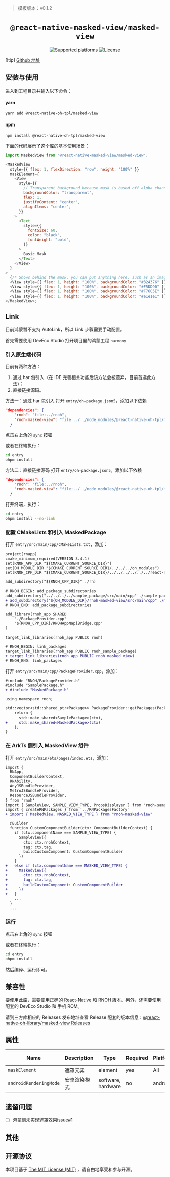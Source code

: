 > 模板版本：v0.1.2

<p align="center">
  <h1 align="center"> <code>@react-native-masked-view/masked-view</code> </h1>
</p>
<p align="center">
    <a href="https://github.com/react-native-masked-view/masked-view">
        <img src="https://img.shields.io/badge/platforms-android%20|%20ios%20|%20harmony%20-lightgrey.svg" alt="Supported platforms" />
    </a>
    <a href="https://opensource.org/license/mit/">
        <img src="https://img.shields.io/npm/l/@react-native-masked-view/masked-view.svg?style=flat-square" alt="License" />
    </a>
</p>

[!tip] [Github 地址](https://github.com/react-native-oh-library/masked-view)

## 安装与使用

进入到工程目录并输入以下命令：

<!-- tabs:start -->

#### **yarn**

```bash
yarn add @react-native-oh-tpl/masked-view
```

#### **npm**

```bash
npm install @react-native-oh-tpl/masked-view
```

<!-- tabs:end -->

下面的代码展示了这个库的基本使用场景：

```js
import MaskedView from "@react-native-masked-view/masked-view";

<MaskedView
  style={{ flex: 1, flexDirection: "row", height: "100%" }}
  maskElement={
    <View
      style={{
        // Transparent background because mask is based off alpha channel.
        backgroundColor: "transparent",
        flex: 1,
        justifyContent: "center",
        alignItems: "center",
      }}
    >
      <Text
        style={{
          fontSize: 60,
          color: "black",
          fontWeight: "bold",
        }}
      >
        Basic Mask
      </Text>
    </View>
  }
>
  {/* Shows behind the mask, you can put anything here, such as an image */}
  <View style={{ flex: 1, height: "100%", backgroundColor: "#324376" }} />
  <View style={{ flex: 1, height: "100%", backgroundColor: "#F5DD90" }} />
  <View style={{ flex: 1, height: "100%", backgroundColor: "#F76C5E" }} />
  <View style={{ flex: 1, height: "100%", backgroundColor: "#e1e1e1" }} />
</MaskedView>;
```

## Link

目前鸿蒙暂不支持 AutoLink，所以 Link 步骤需要手动配置。

首先需要使用 DevEco Studio 打开项目里的鸿蒙工程 `harmony`

### 引入原生端代码

目前有两种方法：

1. 通过 har 包引入（在 IDE 完善相关功能后该方法会被遗弃，目前首选此方法）；
2. 直接链接源码。

方法一：通过 har 包引入
打开 `entry/oh-package.json5`，添加以下依赖

```json
"dependencies": {
    "rnoh": "file:../rnoh",
    "rnoh-masked-view": "file:../../node_modules/@react-native-oh-tpl/masked-view/harmony/masked_view.har",
  }
```

点击右上角的 `sync` 按钮

或者在终端执行：

```bash
cd entry
ohpm install
```

方法二：直接链接源码
打开 `entry/oh-package.json5`，添加以下依赖

```json
"dependencies": {
    "rnoh": "file:../rnoh",
    "rnoh-masked-view": "file:../../node_modules/@react-native-oh-tpl/masked-view/harmony/masked_view"
  }
```

打开终端，执行：

```bash
cd entry
ohpm install --no-link
```

### 配置 CMakeLists 和引入 MaskedPackage

打开 `entry/src/main/cpp/CMakeLists.txt`，添加：

```diff
project(rnapp)
cmake_minimum_required(VERSION 3.4.1)
set(RNOH_APP_DIR "${CMAKE_CURRENT_SOURCE_DIR}")
set(OH_MODULE_DIR "${CMAKE_CURRENT_SOURCE_DIR}/../../../oh_modules")
set(RNOH_CPP_DIR "${CMAKE_CURRENT_SOURCE_DIR}/../../../../../../react-native-harmony/harmony/cpp")

add_subdirectory("${RNOH_CPP_DIR}" ./rn)

# RNOH_BEGIN: add_package_subdirectories
add_subdirectory("../../../../sample_package/src/main/cpp" ./sample-package)
+ add_subdirectory("${OH_MODULE_DIR}/rnoh-masked-view/src/main/cpp" ./masked-view)
# RNOH_END: add_package_subdirectories

add_library(rnoh_app SHARED
    "./PackageProvider.cpp"
    "${RNOH_CPP_DIR}/RNOHAppNapiBridge.cpp"
)

target_link_libraries(rnoh_app PUBLIC rnoh)

# RNOH_BEGIN: link_packages
target_link_libraries(rnoh_app PUBLIC rnoh_sample_package)
+ target_link_libraries(rnoh_app PUBLIC rnoh_masked_view)
# RNOH_END: link_packages
```

打开 `entry/src/main/cpp/PackageProvider.cpp`，添加：

```diff
#include "RNOH/PackageProvider.h"
#include "SamplePackage.h"
+ #include "MaskedPackage.h"

using namespace rnoh;

std::vector<std::shared_ptr<Package>> PackageProvider::getPackages(Package::Context ctx) {
    return {
      std::make_shared<SamplePackage>(ctx),
+     std::make_shared<MaskedPackage>(ctx)
    };
}
```

### 在 ArkTs 侧引入 MaskedView 组件

打开 `entry/src/main/ets/pages/index.ets`，添加：

```diff
import {
  RNApp,
  ComponentBuilderContext,
  RNAbility,
  AnyJSBundleProvider,
  MetroJSBundleProvider,
  ResourceJSBundleProvider,
} from 'rnoh'
import { SampleView, SAMPLE_VIEW_TYPE, PropsDisplayer } from "rnoh-sample-package"
import { createRNPackages } from '../RNPackagesFactory'
+ import { MaskedView, MASKED_VIEW_TYPE } from "rnoh-masked-view"

  @Builder
  function CustomComponentBuilder(ctx: ComponentBuilderContext) {
    if (ctx.componentName === SAMPLE_VIEW_TYPE) {
      SampleView({
        ctx: ctx.rnohContext,
        tag: ctx.tag,
        buildCustomComponent: CustomComponentBuilder
      })
    }
+   else if (ctx.componentName === MASKED_VIEW_TYPE) {
+     MaskedView({
+       ctx: ctx.rnohContext,
+       tag: ctx.tag,
+       buildCustomComponent: CustomComponentBuilder
+     })
+   }
    ...
  }
  ...
```

### 运行

点击右上角的 `sync` 按钮

或者在终端执行：

```bash
cd entry
ohpm install
```

然后编译、运行即可。

## 兼容性

要使用此库，需要使用正确的 React-Native 和 RNOH 版本。另外，还需要使用配套的 DevEco Studio 和 手机 ROM。

请到三方库相应的 Releases 发布地址查看 Release 配套的版本信息：[@react-native-oh-library/masked-view Releases](https://github.com/react-native-oh-library/masked-view/releases)

## 属性

| Name | Description | Type | Required | Platform | HarmonyOS Support  |
| ---------------------- | ------------ | ------------------ | -------- | -------- | -------- |
| `maskElement`          | 遮罩元素     | element            | yes      | All      | yes      |
| `androidRenderingMode` | 安卓渲染模式 | software, hardware | no       | android  | no       |

## 遗留问题

- [ ] 鸿蒙侧未实现遮罩效果[issue#1](https://github.com/react-native-oh-library/masked-view/issues/1)

## 其他

## 开源协议

本项目基于 [The MIT License (MIT)](https://github.com/react-native-masked-view/masked-view/blob/master/LICENSE) ，请自由地享受和参与开源。
